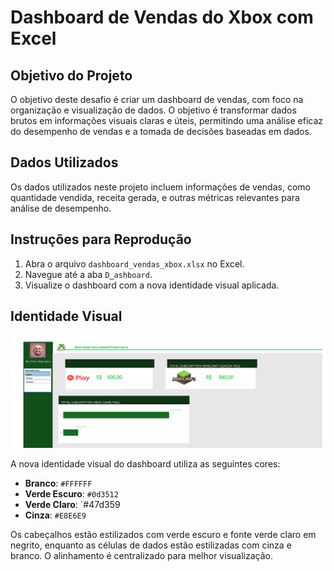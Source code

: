 # Dashboard de Vendas do Xbox com Excel

## Objetivo do Projeto

O objetivo deste desafio é criar um dashboard de vendas, com foco na organização e visualização de dados. O objetivo é transformar dados brutos em informações visuais claras e úteis, permitindo uma análise eficaz do desempenho de vendas e a tomada de decisões baseadas em dados.

## Dados Utilizados

Os dados utilizados neste projeto incluem informações de vendas, como quantidade vendida, receita gerada, e outras métricas relevantes para análise de desempenho.

## Instruções para Reprodução

1. Abra o arquivo `dashboard_vendas_xbox.xlsx` no Excel.
2. Navegue até a aba `D̳ashboard`.
3. Visualize o dashboard com a nova identidade visual aplicada.

## Identidade Visual

![dashboard_vendas_xbox](dashboard_vendas_xbox.png)

A nova identidade visual do dashboard utiliza as seguintes cores:
- **Branco**: `#FFFFFF`
- **Verde Escuro**: `#0d3512`
- **Verde Claro**: `#47d359
- **Cinza**: `#E8E6E9`


Os cabeçalhos estão estilizados com verde escuro e fonte verde claro em negrito, enquanto as células de dados estão estilizadas com cinza e branco. O alinhamento é centralizado para melhor visualização.

